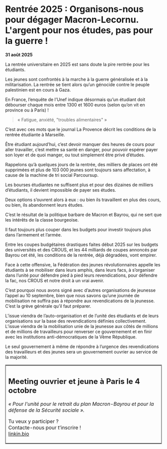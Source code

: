# Rentrée 2025 : Organisons-nous pour dégager Macron-Lecornu.<br> L'argent pour nos études, pas pour la guerre !

**31 août 2025**  

La rentrée universitaire en 2025 est sans doute la pire rentrée pour les étudiants.  

Les jeunes sont confrontés à la marche à la guerre généralisée et à la militarisation. La rentrée se tient alors qu’un génocide contre le peuple palestinien est en cours à Gaza.

En France, l’enquête de l’Unef indique désormais qu’un étudiant doit débourser chaque mois entre 1300 et 1600 euros (selon qu’on vit en province ou à Paris) ! 

> « Fatigue, anxiété, "troubles alimentaires" »  

C’est avec ces mots que le journal La Provence décrit les conditions de la rentrée étudiante à Marseille.

Être étudiant aujourd’hui, c’est devoir manquer des heures de cours pour aller travailler, c’est mettre sa santé en danger, pour pouvoir espérer payer son loyer et de quoi manger, ou tout simplement être privé d’études.

Rappelons qu’à quelques jours de la rentrée, des milliers de places ont été supprimées et plus de 103 000 jeunes sont toujours sans affectation, à cause de la machine de tri social Parcoursup.

Les bourses étudiantes ne suffisent plus et pour des dizaines de milliers d’étudiants, il devient impossible de payer ses études. 

Deux options s’ouvrent alors à eux : ou bien ils travaillent en plus des cours, ou bien, ils abandonnent leurs études.

C’est le résultat de la politique barbare de Macron et Bayrou, qui ne sert que les intérêts de la classe bourgeoise. 

Il faut toujours plus couper dans les budgets pour investir toujours plus dans l’armement et l’armée. 

Entre les coupes budgétaires drastiques faites début 2025 sur les budgets des universités et des CROUS, et les 44 milliards de coupes annoncés par Bayrou cet été, les conditions de la rentrée, déjà dégradées, vont empirer.

Face à cette offensive, la Fédération des jeunes révolutionnaires appelle les étudiants à se mobiliser dans leurs amphis, dans leurs facs, à s’organiser dans l’unité pour défendre pied à pied leurs revendications, pour défendre la fac, nos CROUS et notre droit à un vrai avenir.

C’est pourquoi nous avons signé avec d’autres organisations de jeunesse l’appel au 10 septembre, bien que nous savons qu’une journée de mobilisation ne suffira pas à répondre aux revendications de la jeunesse. C’est la grève générale qu’il faut préparer.

L’issue viendra de l’auto-organisation et de l’unité des étudiants et de leurs organisations sur la base des revendications définies collectivement. L’issue viendra de la mobilisation unie de la jeunesse aux côtés de millions et de millions de travailleurs pour renverser ce gouvernement et en finir avec les institutions anti-démocratiques de la Vème République.

Le seul gouvernement à même de répondre à l’urgence des revendications des travailleurs et des jeunes sera un gouvernement ouvrier au service de la majorité.

<table style="border: 2px solid gray">
<tr>
<td>
<h2>Meeting ouvrier et jeune à Paris le 4 octobre</h2>  

<i>« Pour l'unité pour le retrait du plan Macron-Bayrou et pour la défense de la Sécurité sociale ».</i>  

Tu veux y participer ?  
Contacte-nous pour t’inscrire !  
[linkin.bio](https://linkin.bio/fjr_national)
</td>
</tr>
</table>
